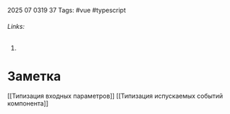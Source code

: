 2025 07 0319 37
Tags: #vue #typescript 
###### Links: 
1) 
# Заметка
[[Типизация входных параметров]]
[[Типизация испускаемых событий компонента]]